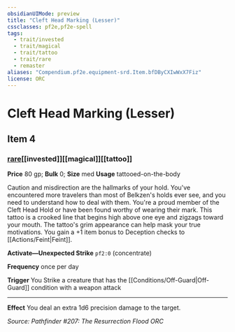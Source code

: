 ```yaml
---
obsidianUIMode: preview
title: "Cleft Head Marking (Lesser)"
cssclasses: pf2e,pf2e-spell
tags:
  - trait/invested
  - trait/magical
  - trait/tattoo
  - trait/rare
  - remaster
aliases: "Compendium.pf2e.equipment-srd.Item.bfDByCXIwWxX7Fiz"
license: ORC
---
```

# Cleft Head Marking (Lesser)
## Item 4
### [rare](rare "Rare Rarity Trait")[[invested]][[magical]][[tattoo]]


**Price** 80 gp; 
**Bulk** 0; **Size** med
**Usage** tattooed-on-the-body

Caution and misdirection are the hallmarks of your hold. You've encountered more travelers than most of Belkzen's holds ever see, and you need to understand how to deal with them. You're a proud member of the Cleft Head Hold or have been found worthy of wearing their mark. This tattoo is a crooked line that begins high above one eye and zigzags toward your mouth. The tattoo's grim appearance can help mask your true motivations. You gain a +1 item bonus to Deception checks to [[Actions/Feint|Feint]].

**Activate—Unexpected Strike** `pf2:0` (concentrate)

**Frequency** once per day

**Trigger** You Strike a creature that has the [[Conditions/Off-Guard|Off-Guard]] condition with a weapon attack

* * *

**Effect** You deal an extra 1d6 precision damage to the target.

*Source: Pathfinder #207: The Resurrection Flood*
*ORC*